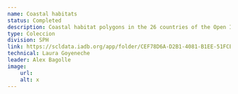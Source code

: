 ```yaml
---
name: Coastal habitats
status: Completed
description: Coastal habitat polygons in the 26 countries of the Open IEEM region.These layers are in RAW format or at the subnational level, it is identified whether or not there is a presence of coastal habitats.
type: Coleccion
division: SPH
link: https://scldata.iadb.org/app/folder/CEF78D6A-D2B1-4081-B1EE-51FCE2037B0E
technical: Laura Goyeneche
leader: Alex Bagolle
image: 
    url: 
    alt: x
---
```

    